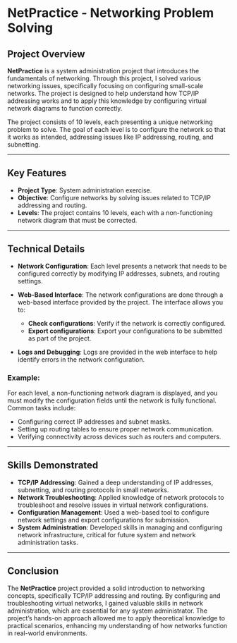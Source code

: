 # NetPractice - Networking Problem Solving

## Project Overview

**NetPractice** is a system administration project that introduces the fundamentals of networking. Through this project, I solved various networking issues, specifically focusing on configuring small-scale networks. The project is designed to help understand how TCP/IP addressing works and to apply this knowledge by configuring virtual network diagrams to function correctly.

The project consists of 10 levels, each presenting a unique networking problem to solve. The goal of each level is to configure the network so that it works as intended, addressing issues like IP addressing, routing, and subnetting.

---

## Key Features

- **Project Type**: System administration exercise.
- **Objective**: Configure networks by solving issues related to TCP/IP addressing and routing.
- **Levels**: The project contains 10 levels, each with a non-functioning network diagram that must be corrected.

---

## Technical Details

- **Network Configuration**: Each level presents a network that needs to be configured correctly by modifying IP addresses, subnets, and routing settings.
- **Web-Based Interface**: The network configurations are done through a web-based interface provided by the project. The interface allows you to:
  - **Check configurations**: Verify if the network is correctly configured.
  - **Export configurations**: Export your configurations to be submitted as part of the project.

- **Logs and Debugging**: Logs are provided in the web interface to help identify errors in the network configuration.

### Example:
For each level, a non-functioning network diagram is displayed, and you must modify the configuration fields until the network is fully functional. Common tasks include:
- Configuring correct IP addresses and subnet masks.
- Setting up routing tables to ensure proper network communication.
- Verifying connectivity across devices such as routers and computers.

---

## Skills Demonstrated

- **TCP/IP Addressing**: Gained a deep understanding of IP addresses, subnetting, and routing protocols in small networks.
- **Network Troubleshooting**: Applied knowledge of network protocols to troubleshoot and resolve issues in virtual network configurations.
- **Configuration Management**: Used a web-based tool to configure network settings and export configurations for submission.
- **System Administration**: Developed skills in managing and configuring network infrastructure, critical for future system and network administration tasks.

---

## Conclusion

The **NetPractice** project provided a solid introduction to networking concepts, specifically TCP/IP addressing and routing. By configuring and troubleshooting virtual networks, I gained valuable skills in network administration, which are essential for any system administrator. The project’s hands-on approach allowed me to apply theoretical knowledge to practical scenarios, enhancing my understanding of how networks function in real-world environments.
